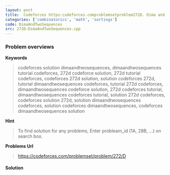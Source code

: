 ```yaml
---
layout: post
title:  Codeforces https:codeforces.comproblemsetproblem272D. Dima and Two Sequences solution
categories: ['combinatorics', 'math', 'sortings']
code: DimaAndTwoSequences
src: 272D-DimaAndTwoSequences.cpp
---
```

### **Problem overviews**

**Keywords**
> codeforces solution dimaandtwosequences, dimaandtwosequences tutorial codeforces, 272d codeforce solution, 272d tutorial codeforces, codeforces 272d solution, solution codeforces 272d, tutorial dimaandtwosequences codeforces, tutorial 272d codeforces, dimaandtwosequences codeforce solution, 272d codeforces tutorial, dimaandtwosequences codeforces tutorial, solution 272d codeforces, codeforces solution 272d, solution dimaandtwosequences codeforces, solution codeforces dimaandtwosequences, codeforces dimaandtwosequences solution

**Hint**
> To find solution for any problems, Enter probleam_id (1A, 28B, ...) on search box. 

**Problems Url**
> https://codeforces.com/problemset/problem/272/D

#### **Solution**



